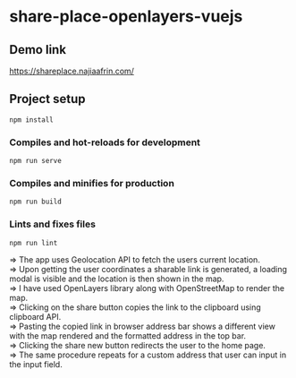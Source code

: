 # share-place-openlayers-vuejs

## Demo link
https://shareplace.najiaafrin.com/

## Project setup
```
npm install
```

### Compiles and hot-reloads for development
```
npm run serve
```

### Compiles and minifies for production
```
npm run build
```

### Lints and fixes files
```
npm run lint
```

=> The app uses Geolocation API to fetch the users current location.  
=> Upon getting the user coordinates a sharable link is generated, a loading modal is visible and the location is then shown in the map.  
=> I have used OpenLayers library along with OpenStreetMap to render the map.  
=> Clicking on the share button copies the link to the clipboard using clipboard API.  
=> Pasting the copied link in browser address bar shows a different view with the map rendered and the formatted address in the top bar.  
=> Clicking the share new button redirects the user to the home page.  
=> The same procedure repeats for a custom address that user can input in the input field.  
